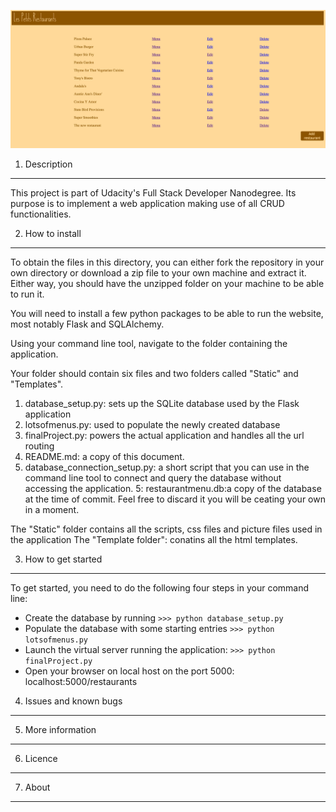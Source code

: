 ![Alt text](/static/images/Screenshot.png?raw=true "Final result")

1. Description
--------------
This project is part of Udacity's Full Stack Developer Nanodegree. Its purpose is to implement a web application making use of all CRUD functionalities.


2. How to install
-----------------
To obtain the files in this directory, you can either fork the repository in your own directory or download a zip file to your own machine and extract it. Either way, you should have the unzipped folder on your machine to be able to run it.

You will need to install a few python packages to be able to run the website, most notably Flask and SQLAlchemy.

Using your command line tool, navigate to the folder containing the application.

Your folder should contain six files and two folders called "Static" and "Templates".

1. database_setup.py: sets up the SQLite database used by the Flask application 
2. lotsofmenus.py: used to populate the newly created database
2. finalProject.py: powers the actual application and handles all the url routing
3. README.md: a copy of this document.
4. database_connection_setup.py: a short script that you can use in the command line tool to connect and query the database without accessing the application.
5: restaurantmenu.db:a copy of the database at the time of commit. Feel free to discard it you will be ceating your own in a moment.

The "Static" folder contains all the scripts, css files and picture files used in the application
The "Template folder": conatins all the html templates.


3. How to get started
---------------------
To get started, you need to do the following four steps in your command line:
- Create the database by running 
`>>> python database_setup.py`
- Populate the database with some starting entries 
`>>> python lotsofmenus.py`
- Launch the virtual server running the application:
`>>> python finalProject.py`
- Open your browser on local host on the port 5000: localhost:5000/restaurants

4. Issues and known bugs
------------------------

5. More information
--------------------

6. Licence
----------

7. About
--------